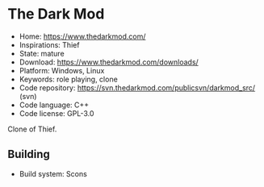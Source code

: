 # The Dark Mod

- Home: https://www.thedarkmod.com/
- Inspirations: Thief
- State: mature
- Download: https://www.thedarkmod.com/downloads/
- Platform: Windows, Linux
- Keywords: role playing, clone
- Code repository: https://svn.thedarkmod.com/publicsvn/darkmod_src/ (svn)
- Code language: C++
- Code license: GPL-3.0

Clone of Thief.

## Building

- Build system: Scons
